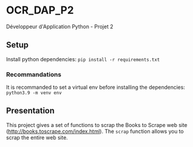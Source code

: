 # OCR_DAP_P2
Développeur d'Application Python - Projet 2

## Setup

Install python dependencies: `pip install -r requirements.txt`


### Recommandations
It is recommanded to set a virtual env before installing the dependencies: `python3.9 -m venv env`


## Presentation

This project gives a set of functions to scrap the Books to Scrape web site (http://books.toscrape.com/index.html).
The `scrap` function allows you to scrap the entire web site. 